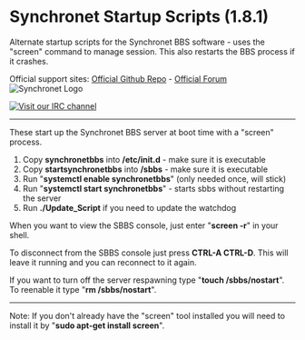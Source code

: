 # Synchronet Startup Scripts (1.8.1)
Alternate startup scripts for the Synchronet BBS software - uses the "screen" command to manage session. This also restarts the BBS process if it crashes.

Official support sites: [Official Github Repo](https://github.com/fstltna/SynchronetStartup) - [Official Forum](https://synchronetbbs.org/index.php/forum/alternate-startup-scripts) 
![Synchronet Logo](https://SynchronetBBS.org/SynchronetLogo.png) 

[![Visit our IRC channel](https://kiwiirc.com/buttons/irc.synchro.net/SynchronetFans.png)](https://kiwiirc.com/client/irc.synchro.net/?nick=guest|?#SynchronetFans)

---
These start up the Synchronet BBS server at boot time with a "screen" process.

1. Copy **synchronetbbs** into **/etc/init.d** - make sure it is executable
2. Copy **startsynchronetbbs** into **/sbbs** - make sure it is executable
3. Run "**systemctl enable synchronetbbs**" (only needed once, will stick)
4. Run "**systemctl start synchronetbbs**" - starts sbbs without restarting the server
5. Run **./Update_Script** if you need to update the watchdog

When you want to view the SBBS console, just enter "**screen -r**" in your shell.

To disconnect from the SBBS console just press **CTRL-A CTRL-D**. This will leave it running and you can reconnect to it again.

If you want to turn off the server respawning type "**touch /sbbs/nostart**". To reenable it type "**rm /sbbs/nostart**".

---
Note: If you don't already have the "screen" tool installed you will need to install it by "**sudo apt-get install screen**".

